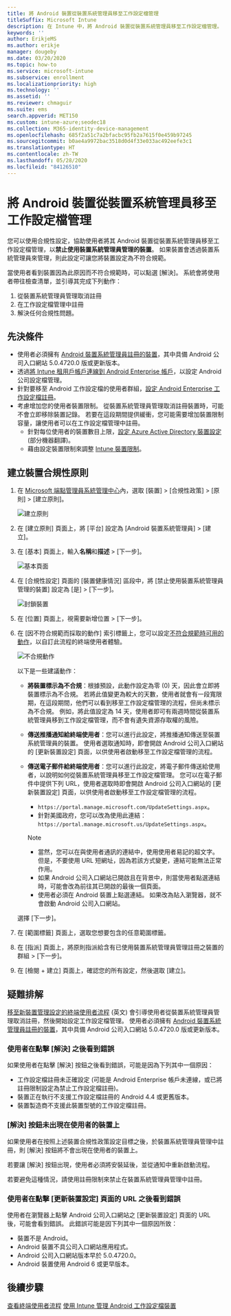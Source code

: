 ```yaml
---
title: 將 Android 裝置從裝置系統管理員移至工作設定檔管理
titleSuffix: Microsoft Intune
description: 在 Intune 中，將 Android 裝置從裝置系統管理員移至工作設定檔管理。
keywords: ''
author: ErikjeMS
ms.author: erikje
manager: dougeby
ms.date: 03/20/2020
ms.topic: how-to
ms.service: microsoft-intune
ms.subservice: enrollment
ms.localizationpriority: high
ms.technology: ''
ms.assetid: ''
ms.reviewer: chmaguir
ms.suite: ems
search.appverid: MET150
ms.custom: intune-azure;seodec18
ms.collection: M365-identity-device-management
ms.openlocfilehash: 685f2a51c7a2bfacbc95fb2a7615f0e459b97245
ms.sourcegitcommit: b0ae4a9972bac3518d0d4f33e033ac492eefe3c1
ms.translationtype: HT
ms.contentlocale: zh-TW
ms.lasthandoff: 05/28/2020
ms.locfileid: "84126510"
---
```

# <a name="move-android-devices-from-device-administrator-to-work-profile-management"></a>將 Android 裝置從裝置系統管理員移至工作設定檔管理

您可以使用合規性設定，協助使用者將其 Android 裝置從裝置系統管理員移至工作設定檔管理，以**禁止使用裝置系統管理員管理的裝置**。 如果裝置會透過裝置系統管理員來管理，則此設定可讓您將裝置設定為不符合規範。 

當使用者看到裝置因為此原因而不符合規範時，可以點選 [解決]。 系統會將使用者帶往檢查清單，並引導其完成下列動作：
1. 從裝置系統管理員管理取消註冊
2. 在工作設定檔管理中註冊
3. 解決任何合規性問題。 

## <a name="prerequisites"></a>先決條件

- 使用者必須擁有 [Android 裝置系統管理員註冊的裝置](android-enroll-device-administrator.md)，其中具備 Android 公司入口網站 5.0.4720.0 版或更新版本。
- 透過[將 Intune 租用戶帳戶連線到 Android Enterprise 帳戶](connect-intune-android-enterprise.md)，以設定 Android 公司設定檔管理。
- 針對要移至 Android 工作設定檔的使用者群組，[設定 Android Enterprise 工作設定檔註冊](android-work-profile-enroll.md)。
- 考慮增加您的使用者裝置限制。 從裝置系統管理員管理取消註冊裝置時，可能不會立即移除裝置記錄。 若要在這段期間提供緩衝，您可能需要增加裝置限制容量，讓使用者可以在工作設定檔管理中註冊。
  - 針對每位使用者的裝置數目上限，[設定 Azure Active Directory 裝置設定](https://docs.microsoft.com/azure/active-directory/devices/device-management-azure-portal#configure-device-settings) \(部分機器翻譯\)。
  - 藉由設定裝置限制來調整 [Intune 裝置限制](enrollment-restrictions-set.md#create-a-device-limit-restriction)。 

## <a name="create-device-compliance-policy"></a>建立裝置合規性原則

1. 在 [Microsoft 端點管理員系統管理中心](https://go.microsoft.com/fwlink/?linkid=2109431)內，選取 [裝置] > [合規性政策] > [原則] > [建立原則]。

    ![建立原則](./media/android-move-device-admin-work-profile/create-policy.png)

2. 在 [建立原則] 頁面上，將 [平台] 設定為 [Android 裝置系統管理員] > [建立]。
3. 在 [基本] 頁面上，輸入**名稱**和**描述** > [下一步]。

    ![基本頁面](./media/android-move-device-admin-work-profile/basics.png)
    
4. 在 [合規性設定] 頁面的 [裝置健康情況] 區段中，將 [禁止使用裝置系統管理員管理的裝置] 設定為 [是] > [下一步]。

    ![封鎖裝置](./media/android-move-device-admin-work-profile/block-devices.png)

5. 在 [位置] 頁面上，視需要新增位置 > [下一步]。

6. 在 [因不符合規範而採取的動作] 索引標籤上，您可以設定[不符合規範時可用的動作](../protect/actions-for-noncompliance.md#available-actions-for-noncompliance)，以自訂此流程的終端使用者體驗。

    ![不合規動作](media/android-move-device-admin-work-profile/noncompliance-actions.png)

    以下是一些建議動作：

    - **將裝置標示為不合規**：根據預設，此動作設定為零 (0) 天，因此會立即將裝置標示為不合規。 若將此值變更為較大的天數，使用者就會有一段寬限期，在這段期間，他們可以看到移至工作設定檔管理的流程，但尚未標示為不合規。 例如，將此值設定為 14 天，使用者即可有兩週時間從裝置系統管理員移到工作設定檔管理，而不會有遺失資源存取權的風險。
    - **傳送推播通知給終端使用者**：您可以進行此設定，將推播通知傳送至裝置系統管理員的裝置。 使用者選取通知時，即會開啟 Android 公司入口網站的 [更新裝置設定] 頁面，以供使用者啟動移至工作設定檔管理的流程。
    - **傳送電子郵件給終端使用者**：您可以進行此設定，將電子郵件傳送給使用者，以說明如何從裝置系統管理員移至工作設定檔管理。 您可以在電子郵件中提供下列 URL，使用者選取時即會開啟 Android 公司入口網站的 [更新裝置設定] 頁面，以供使用者啟動移至工作設定檔管理的流程。
      - `https://portal.manage.microsoft.com/UpdateSettings.aspx`。
      - 針對美國政府，您可以改為使用此連結：`https://portal.manage.microsoft.us/UpdateSettings.aspx`。
  
      > [!NOTE]
      > - 當然，您可以在與使用者通訊的連結中，使用使用者易記的超文字。 但是，不要使用 URL 短網址，因為若該方式變更，連結可能無法正常作用。
      > - 如果 Android 公司入口網站已開啟且在背景中，則當使用者點選連結時，可能會改為前往其已開啟的最後一個頁面。
      > - 使用者必須在 Android 裝置上點選連結。 如果改為貼入瀏覽器，就不會啟動 Android 公司入口網站。 

    選擇 [下一步]。

7. 在 [範圍標籤] 頁面上，選取您想要包含的任意範圍標籤。
8. 在 [指派] 頁面上，將原則指派給含有已使用裝置系統管理員管理註冊之裝置的群組 > [下一步]。
9. 在 [檢閱 + 建立] 頁面上，確認您的所有設定，然後選取 [建立]。

## <a name="troubleshooting"></a>疑難排解

[移至新裝置管理設定的終端使用者流程](../user-help/move-to-new-device-management-setup.md) \(英文\) 會引導使用者從裝置系統管理員管理取消註冊，然後開始設定工作設定檔管理。 使用者必須擁有 [Android 裝置系統管理員註冊的裝置](android-enroll-device-administrator.md)，其中具備 Android 公司入口網站 5.0.4720.0 版或更新版本。

### <a name="user-sees-an-error-after-tapping-resolve"></a>使用者在點擊 [解決] 之後看到錯誤
如果使用者在點擊 [解決] 按鈕之後看到錯誤，可能是因為下列其中一個原因：
- 工作設定檔註冊未正確設定 (可能是 Android Enterprise 帳戶未連線，或已將註冊限制設定為禁止工作設定檔註冊)。
- 裝置正在執行不支援工作設定檔註冊的 Android 4.4 或更舊版本。 
- 裝置製造商不支援此裝置型號的工作設定檔註冊。

### <a name="resolve-button-doesnt-appear-on-the-users-device"></a>[解決] 按鈕未出現在使用者的裝置上
如果使用者在按照上述裝置合規性政策設定目標之後，於裝置系統管理員管理中註冊，則 [解決] 按鈕將不會出現在使用者的裝置上。

若要讓 [解決] 按鈕出現，使用者必須將安裝延後，並從通知中重新啟動流程。

若要避免這種情況，請使用註冊限制來禁止在裝置系統管理員管理中註冊。

### <a name="user-sees-an-error-after-tapping-url-to-update-device-settings-page"></a>使用者在點擊 [更新裝置設定] 頁面的 URL 之後看到錯誤
使用者在瀏覽器上點擊 Android 公司入口網站之 [更新裝置設定] 頁面的 URL 後，可能會看到錯誤。 此錯誤可能是因下列其中一個原因所致：
- 裝置不是 Android。
- Android 裝置不具公司入口網站應用程式。
- Android 公司入口網站版本早於 5.0.4720.0。
- Android 裝置使用 Android 6 或更早版本。 

## <a name="next-steps"></a>後續步驟
[查看終端使用者流程](../user-help/move-to-new-device-management-setup.md)
[使用 Intune 管理 Android 工作設定檔裝置](android-enterprise-overview.md)
